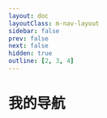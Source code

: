 ```yaml
---
layout: doc
layoutClass: m-nav-layout
sidebar: false
prev: false
next: false
hidden: true
outline: [2, 3, 4]
---
```


<style src="/.vitepress/theme/style.scss"></style>

<script setup>
import { NAV_DATA } from '/.vitepress/theme/utils/data'
</script>


# 我的导航

<MNavLinks v-for="{title, items} in NAV_DATA" :title="title" :items="items"/>